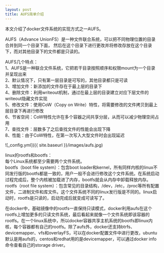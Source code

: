 ```yaml
---
layout: post
title: AUFS简单介绍
---
```


本文介绍了docker文件系统的实现方式之一AUFS。

AUFS（Advance UnionFS）是一种文件联合系统，可以把不同物理位置的目录合并到同一个目录下面，
然后在这个目录下进行更改并将修改存放在这个目录下，而对其他目录下的文件都是只读的。

AUFS几个特点：<br />
1、AUFS是一种联合文件系统，它把若干目录按照顺序和权限mount为一个目录并呈现出来<br />
2、默认情况下，只有第一层目录是可写的，其他目录都只是可读<br />
3、增加文件：新添加的文件存在于最上层的目录下<br />
4、删除文件：利用writeout机制，通过在最上层的目录建立对应下层文件的writeout隐藏文件实现<br />
5、修改文件：使用CoW（Copy on Write）特性，将需要修改的文件拷贝到最上层目录下再进行修改<br />
6、节省空间：CoW特性允许在多个容器之间共享分层，从而可以减少物理空间占用<br />
7、查找文件：层数多了之后查找文件的性能会出现下降<br />
8、性能：由于CoW特性，在第一次写入大型文件时会出现延迟<br />

![_config.yml]({{ site.baseurl }}/images/aufs.jpg)

linux的rootfs和bootfs：<br />
每个Linux系统都至少需要两个文件系统。<br />
bootfs（boot file system）：包含boot loader和kernel，所有同样内核的linux不同发行版的bootfs都是一致的，用户一般不会进行修改这个文件系统。在系统启动过程完成后，整个内核被加载进了内存，bootfs就会从内存中卸载释放内存。<br />
rootfs（root file system）：包含常见的目录结构，/dev，/etc，/proc等所有配置文件，二进制文件和库文件。这个文件系统不同的linux发行版是不同的。linux启动时，rootfs是只读的，启动完成后就变成可读写了。<br />

在docker中，基础镜像中的rootfs一直保持只读模式，docker利用aufs在这个rootfs上增加更多的只读文件系统，最后看起来就像一个文件系统即该容器的rootfs。在一个linux系统中，所以docker容器共享主机系统的bootfs即linux内核，每个容器都有自己的rootfs。除了aufs外，docker还支持btrfs、devicemapper、vfs和overlayFS，可以在docker配置文件中进行更改，ubuntu默认是用aufs的，centos和redhat用的是devicemapper，可以通过docker info命令查看自己的storage driver。
